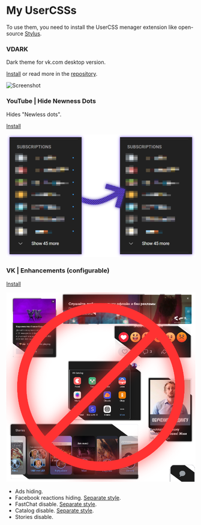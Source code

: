# My UserCSSs
To use them, you need to install the UserCSS menager extension like open-source [Stylus](https://github.com/openstyles/stylus).

### VDARK
Dark theme for vk.com desktop version. 

[Install](https://github.com/a0eoc/VDARK/raw/master/vdark.user.css) or read more in the [repository](https://github.com/a0eoc/VDARK).

![Screenshot](https://github.com/a0eoc/VDARK/raw/master/public/preview/1.png)



### YouTube | Hide Newness Dots
Hides "Newless dots".

[Install](https://github.com/a0eoc/UserCSS/raw/main/YouTube.com/Hide-Newness-Dots.user.css)

[![Screenshot](YouTube.com/Hide-Newness-Dots_Preview_Thumbnail.png)](YouTube.com/Hide-Newness-Dots_Preview.png)


### VK | Enhancements (configurable)

[Install](https://github.com/a0eoc/UserCSS/raw/main/VK.com/Enhancements.user.css)

[![Preview](VK.com/Enhancements_Preview_Thumbnail.png)](https://github.com/a0eoc/UserCSS/raw/main/VK.com/Enhancements_Preview.png)
- Ads hiding.
- Facebook reactions hiding. [Separate style](https://github.com/a0eoc/UserCSS/raw/main/VK.com/Hide-Posts-Reactions.user.css).
- FastChat disable. [Separate style](https://github.com/a0eoc/UserCSS/raw/main/VK.com/Hide-FastChat.user.css).
- Catalog disable. [Separate style](https://github.com/a0eoc/UserCSS/raw/main/VK.com/Hide-Catalog-Button.user.css).
- Stories disable.